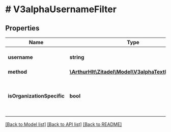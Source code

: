 # # V3alphaUsernameFilter

## Properties

Name | Type | Description | Notes
------------ | ------------- | ------------- | -------------
**username** | **string** | Defines the username to query for. |
**method** | [**\ArthurHlt\Zitadel\Model\V3alphaTextFilterMethod**](V3alphaTextFilterMethod.md) |  | [optional]
**isOrganizationSpecific** | **bool** | Defines that the username must only be unique in the organisation. | [optional]

[[Back to Model list]](../../README.md#models) [[Back to API list]](../../README.md#endpoints) [[Back to README]](../../README.md)
